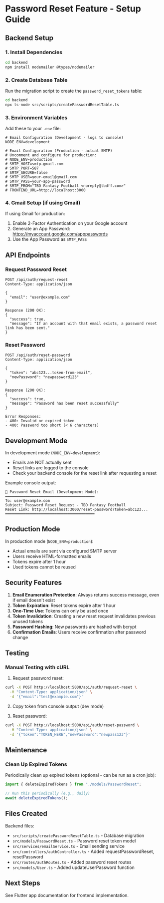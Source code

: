 # Password Reset Feature - Setup Guide

## Backend Setup

### 1. Install Dependencies

```bash
cd backend
npm install nodemailer @types/nodemailer
```

### 2. Create Database Table

Run the migration script to create the `password_reset_tokens` table:

```bash
cd backend
npx ts-node src/scripts/createPasswordResetTable.ts
```

### 3. Environment Variables

Add these to your `.env` file:

```env
# Email Configuration (Development - logs to console)
NODE_ENV=development

# Email Configuration (Production - actual SMTP)
# Uncomment and configure for production:
# NODE_ENV=production
# SMTP_HOST=smtp.gmail.com
# SMTP_PORT=587
# SMTP_SECURE=false
# SMTP_USER=your-email@gmail.com
# SMTP_PASS=your-app-password
# SMTP_FROM="TBD Fantasy Football <noreply@tbdff.com>"
# FRONTEND_URL=http://localhost:3000
```

### 4. Gmail Setup (if using Gmail)

If using Gmail for production:

1. Enable 2-Factor Authentication on your Google account
2. Generate an App Password: https://myaccount.google.com/apppasswords
3. Use the App Password as `SMTP_PASS`

## API Endpoints

### Request Password Reset
```
POST /api/auth/request-reset
Content-Type: application/json

{
  "email": "user@example.com"
}

Response (200 OK):
{
  "success": true,
  "message": "If an account with that email exists, a password reset link has been sent."
}
```

### Reset Password
```
POST /api/auth/reset-password
Content-Type: application/json

{
  "token": "abc123...token-from-email",
  "newPassword": "newpassword123"
}

Response (200 OK):
{
  "success": true,
  "message": "Password has been reset successfully"
}

Error Responses:
- 400: Invalid or expired token
- 400: Password too short (< 6 characters)
```

## Development Mode

In development mode (`NODE_ENV=development`):
- Emails are NOT actually sent
- Reset links are logged to the console
- Check your backend console for the reset link after requesting a reset

Example console output:
```
📧 Password Reset Email (Development Mode):
━━━━━━━━━━━━━━━━━━━━━━━━━━━━━━━━━━━━━━━━
To: user@example.com
Subject: Password Reset Request - TBD Fantasy Football
Reset Link: http://localhost:3000/reset-password?token=abc123...
━━━━━━━━━━━━━━━━━━━━━━━━━━━━━━━━━━━━━━━━
```

## Production Mode

In production mode (`NODE_ENV=production`):
- Actual emails are sent via configured SMTP server
- Users receive HTML-formatted emails
- Tokens expire after 1 hour
- Used tokens cannot be reused

## Security Features

1. **Email Enumeration Protection**: Always returns success message, even if email doesn't exist
2. **Token Expiration**: Reset tokens expire after 1 hour
3. **One-Time Use**: Tokens can only be used once
4. **Token Invalidation**: Creating a new reset request invalidates previous unused tokens
5. **Password Hashing**: New passwords are hashed with bcrypt
6. **Confirmation Emails**: Users receive confirmation after password change

## Testing

### Manual Testing with cURL

1. Request password reset:
```bash
curl -X POST http://localhost:5000/api/auth/request-reset \
  -H "Content-Type: application/json" \
  -d '{"email":"test@example.com"}'
```

2. Copy token from console output (dev mode)

3. Reset password:
```bash
curl -X POST http://localhost:5000/api/auth/reset-password \
  -H "Content-Type: application/json" \
  -d '{"token":"TOKEN_HERE","newPassword":"newpass123"}'
```

## Maintenance

### Clean Up Expired Tokens

Periodically clean up expired tokens (optional - can be run as a cron job):

```typescript
import { deleteExpiredTokens } from "./models/PasswordReset";

// Run this periodically (e.g., daily)
await deleteExpiredTokens();
```

## Files Created

Backend files:
- `src/scripts/createPasswordResetTable.ts` - Database migration
- `src/models/PasswordReset.ts` - Password reset token model
- `src/services/emailService.ts` - Email sending service
- `src/controllers/authController.ts` - Added requestPasswordReset, resetPassword
- `src/routes/authRoutes.ts` - Added password reset routes
- `src/models/User.ts` - Added updateUserPassword function

## Next Steps

See Flutter app documentation for frontend implementation.
